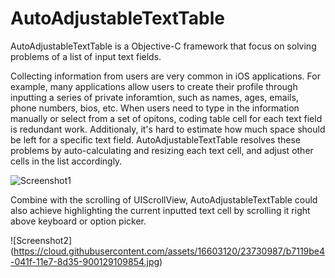 # AutoAdjustableTextTable
AutoAdjustableTextTable is a Objective-C framework that focus on solving problems of a list of input text fields.

Collecting information from users are very common in iOS applications. For example, many applications allow users to create their profile through inputting a series of private inforamtion, such as names, ages, emails, phone numbers, bios, etc. 
When users need to type in the information manually or select from a set of opitons, coding table cell for each text field is redundant work. Additionaly, it's hard to estimate how much space should be left for a specific text field. AutoAdjustableTextTable resolves these problems by auto-calculating and resizing each text cell, and adjust other cells in the list accordingly. 

![Screenshot1](https://cloud.githubusercontent.com/assets/16603120/23731101/4dde6746-0420-11e7-877d-1561a5bacae5.jpg)

Combine with the scrolling of UIScrollView, AutoAdjustableTextTable could also achieve highlighting the current inputted text cell by scrolling it right above keyboard or option picker.

![Screenshot2] (https://cloud.githubusercontent.com/assets/16603120/23730987/b7119be4-041f-11e7-8d35-900129109854.jpg)
